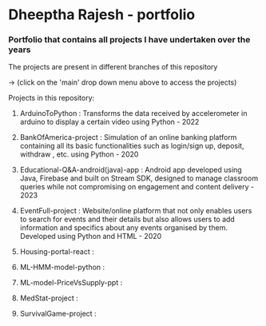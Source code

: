 # Dheeptha Rajesh - portfolio

### Portfolio that contains all projects I have undertaken over the years      

The projects are present in different branches of this repository

  -> (click on the 'main' drop down menu above to access the projects)

Projects in this repository:

  1. ArduinoToPython : Transforms the data received by accelerometer in arduino to display a certain video using Python - 2022
     
  2. BankOfAmerica-project : Simulation of an online banking platform containing all its basic functionalities such as login/sign up, deposit, withdraw , etc. using Python - 2020
     
  3. Educational-Q&A-android(java)-app : Android app developed using Java, Firebase and built on Stream SDK, designed to manage classroom queries while not compromising on engagement and content delivery - 2023
     
  4. EventFull-project : Website/online platform that not only enables users to search for events and their details but also allows users to add information and specifics about any events organised by them. Developed using Python and HTML - 2020
     
  5. Housing-portal-react :
     
  6. ML-HMM-model-python :
     
  7. ML-model-PriceVsSupply-ppt :
     
  8. MedStat-project :
     
  9. SurvivalGame-project :
